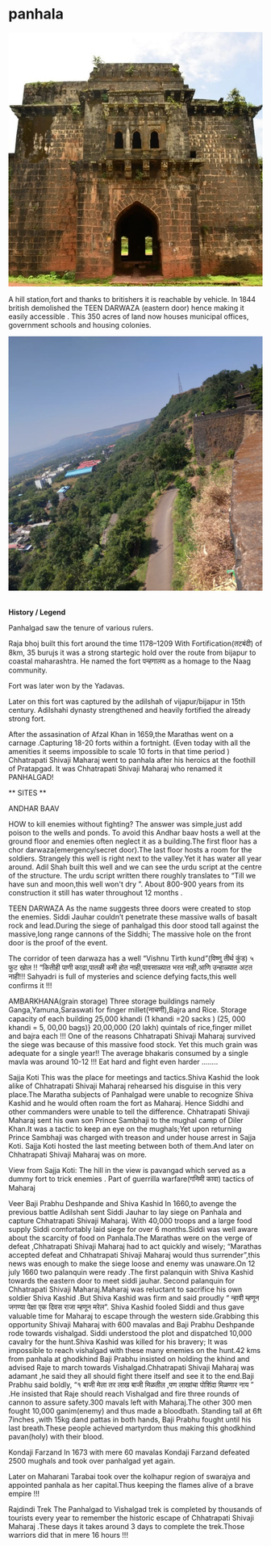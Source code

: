 # panhala




![](images/ambarkhana.jpg)

	

A hill station,fort and thanks to britishers it is reachable by vehicle.
In 1844 british demolished the TEEN DARWAZA (eastern door) hence making it easily accessible .
This 350 acres of land now houses municipal offices, government schools and housing colonies.



![](images/buruj.jpg)



**<br>History / Legend<br>**

Panhalgad saw the tenure of various rulers.


Raja bhoj built this fort around the time 1178–1209 
With  Fortification(तटबंदी) of 8km, 35 burujs it was a strong startegic hold over the route from bijapur to coastal maharashtra. 
He named the fort पन्हगालय as a homage to the Naag community.  

Fort was later won by the Yadavas.

Later on this fort was captured by the adilshah of vijapur/bijapur in 15th century.  Adilshahi dynasty strengthened and heavily fortified the already strong fort.

After the assasination of Afzal Khan in 1659,the Marathas went on a carnage .Capturing 18-20 forts within a fortnight.
(Even today with all the amenities it seems impossible to scale 10 forts in that time period )
Chhatrapati Shivaji Maharaj went to panhala after his heroics at the foothill of Pratapgad.
It was Chhatrapati Shivaji Maharaj who renamed it PANHALGAD!

** SITES **

ANDHAR BAAV 

HOW to kill enemies without fighting?
The answer was simple,just add poison to the wells and ponds. To avoid this Andhar baav hosts a well at the ground floor and enemies often neglect it as a building.The first floor has a chor darwaza(emergency/secret door).The last floor hosts a room for the soldiers.
Strangely this well is right next to the valley.Yet it has water all year around.
Adil Shah built this well and we can see the urdu script at the centre of the structure.
The urdu script written there roughly translates to “Till we have sun and moon,this well won't dry ”. About 800-900 years from its construction it still has water throughout 12 months .

TEEN DARWAZA
	As the name suggests three doors were created to stop the enemies. Siddi Jauhar couldn’t penetrate these massive walls of basalt rock and lead.During the siege of panhalgad this door stood tall against the massive,long range cannons of the Siddhi; The massive hole on the front door is the proof of the event.



The corridor of teen darwaza has a well “Vishnu Tirth  kund”(विष्णु तीर्थ कुंड)
५ फुट खोल !!
“कितीही पाणी काढा,पातळी कमी होत नाही,पावसाळ्यात भरत नाही,आणि उन्हाळ्यात अटत नाही!!!
Sahyadri is full of mysteries and science defying facts,this well confirms it !!!   



AMBARKHANA(grain storage)
Three storage buildings namely Ganga,Yamuna,Saraswati for finger millet(नाचणी),Bajra and Rice. 
Storage capacity of each building 
25,000 khandi 
(1 khandi =20 sacks ) 
(25, 000 khandi = 5, 00,00 bags)}
20,00,000 (20 lakh) quintals of rice,finger millet and bajra each !!!
One of the reasons Chhatrapati Shivaji Maharaj survived the siege was because of  this massive food stock.
Yet this much grain was adequate for a single year!!
The average bhakaris consumed by a single mavla was around 10-12 !!!
Eat hard and fight even harder ……..



Sajja Koti
This was the place for meetings and tactics.Shiva Kashid the look alike of Chhatrapati Shivaji Maharaj rehearsed his disguise in this very place.The Maratha subjects of Panhalgad were unable to recognize Shiva Kashid and he would often roam the fort as Maharaj. Hence Siddhi and other commanders were unable to tell the difference.
Chhatrapati Shivaji Maharaj sent his own son Prince Sambhaji to the  mughal camp of Diler Khan.It was a tactic to keep an eye on the mughals;Yet upon returning Prince Sambhaji was charged with treason and under house arrest in Sajja Koti. Sajja Koti hosted the last meeting between both of them.And later on Chhatrapati Shivaji Maharaj was on more.

View from Sajja Koti:
	The hill in the view is pavangad which served as a dummy fort to trick enemies . Part of guerrilla warfare(गनिमी कावा) tactics of Maharaj

Veer  Baji Prabhu Deshpande and Shiva Kashid 
	In 1660,to avenge the previous battle Adilshah sent Siddi Jauhar to lay siege on Panhala and capture Chhatrapati Shivaji Maharaj. With 40,000 troops and a large food supply Siddi comfortably laid siege for over 6 months.Siddi was well aware about the scarcity of food on Panhala.The Marathas were on the verge of defeat ,Chhatrapati Shivaji Maharaj had to act quickly and wisely; “Marathas accepted defeat and Chhatrapati Shivaji Maharaj would thus surrender”,this news was enough to make the siege loose and enemy was unaware.On 12 july 1660 two palanquin were ready .The first  palanquin with Shiva Kashid towards the eastern door to meet siddi jauhar. Second  palanquin for Chhatrapati Shivaji Maharaj.Maharaj was reluctant to sacrifice his own soldier Shiva Kashid .But Shiva Kashid was firm and said proudly 
“ न्हावी म्हणून जगण्या पेक्षा एक दिवस राजा म्हणून मरेल”.
	Shiva Kashid fooled Siddi and thus gave valuable time for Maharaj to escape through the western side.Grabbing this opportunity Shivaji Maharaj with 600 mavalas and Baji Prabhu Deshpande rode towards vishalgad.
Siddi understood the plot and dispatched 10,000 cavalry for the hunt.Shiva Kashid was killed for his bravery; 
	It was impossible to reach vishalgad with these many enemies on the hunt.42 kms from panhala at ghodkhind Baji Prabhu insisted on holding the khind and advised Raje to march towards Vishalgad.Chhatrapati Shivaji Maharaj was adamant ,he said they all should fight there itself and see it to the end.Baji Prabhu said boldly,
“१ बाजी मेला तर लाख बाजी मिळतील ,पण लाखांचा पोशिंदा मिळणार नाय ” .He insisted that Raje should reach Vishalgad and fire three rounds of cannon to assure safety.300 mavals left with Maharaj.The other 300 men fought 10,000 ganim(enemy) and thus made a bloodbath.
Standing tall at 6ft 7inches ,with 15kg  dand pattas in both hands, Baji Prabhu fought until his last breath.These people achieved martyrdom thus making this ghodkhind pavan(holy) with their blood.
	


Kondaji Farzand
In 1673 with mere 60 mavalas  Kondaji Farzand defeated 2500 mughals and took over panhalgad yet again.


Later on Maharani Tarabai took over the kolhapur region of swarajya and appointed panhala as her capital.Thus keeping the flames alive of a brave empire  !!!



Rajdindi Trek 
The Panhalgad to Vishalgad trek is completed by thousands of tourists every year to remember the historic escape of Chhatrapati Shivaji Maharaj .These days it takes around 3 days to complete the trek.Those warriors did that in mere 16 hours !!!
